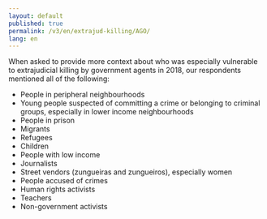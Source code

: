 ```yaml
---
layout: default
published: true
permalink: /v3/en/extrajud-killing/AGO/
lang: en
---
```


When asked to provide more context about who was especially vulnerable to extrajudicial killing by government agents in 2018, our respondents mentioned all of the following:
-	People in peripheral neighbourhoods
-	Young people suspected of committing a crime or belonging to criminal groups, especially in lower income neighbourhoods
-	People in prison
-	Migrants
-	Refugees
-	Children
-	People with low income
-	Journalists
-	Street vendors (zungueiras and zungueiros), especially women
-	People accused of crimes
-	Human rights activists
-	Teachers
-	Non-government activists

